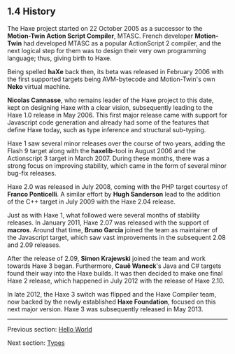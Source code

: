 ## 1.4 History

The Haxe project started on 22 October 2005 as a successor to the **Motion-Twin Action Script Compiler**, MTASC. French developer **Motion-Twin** had developed MTASC as a popular ActionScript 2 compiler, and the next logical step for them was to design their very own programming language; thus, giving birth to Haxe.

Being spelled **haXe** back then, its beta was released in February 2006 with the first supported targets being AVM-bytecode and Motion-Twin's own **Neko** virtual machine.

**Nicolas Cannasse**, who remains leader of the Haxe project to this date, kept on designing Haxe with a clear vision, subsequently leading to the Haxe 1.0 release in May 2006. This first major release came with support for Javascript code generation and already had some of the features that define Haxe today, such as type inference and structural sub-typing.

Haxe 1 saw several minor releases over the course of two years, adding the Flash 9 target along with the **haxelib**-tool in August 2006 and the Actionscript 3 target in March 2007. During these months, there was a strong focus on improving stability, which came in the form of several minor bug-fix releases.

Haxe 2.0 was released in July 2008, coming with the PHP target courtesy of **Franco Ponticelli**. A similar effort by **Hugh Sanderson** lead to the addition of the C++ target in July 2009 with the Haxe 2.04 release.

Just as with Haxe 1, what followed were several months of stability releases. In January 2011, Haxe 2.07 was released with the support of **macros**. Around that time, **Bruno Garcia** joined the team as maintainer of the Javascript target, which saw vast improvements in the subsequent 2.08 and 2.09 releases.

After the release of 2.09, **Simon Krajewski** joined the team and work towards Haxe 3 began. Furthermore, **Cauê Waneck**'s Java and C# targets found their way into the Haxe builds. It was then decided to make one final Haxe 2 release, which happened in July 2012 with the release of Haxe 2.10.

In late 2012, the Haxe 3 switch was flipped and the Haxe Compiler team, now backed by the newly established **Haxe Foundation**, focused on this next major version. Haxe 3 was subsequently released in May 2013.

---

Previous section: [Hello World](introduction-hello-world.md)

Next section: [Types](types.md)